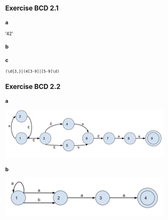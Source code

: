 ## Exercise BCD 2.1
### a 
'42'
### b

### c  
`(\d{3,}|(4[3-9]|[5-9]\d)`
## Exercise BCD 2.2
### a
<img src="bcd2.1.png">

### b
<img src="bcd2.2.png">